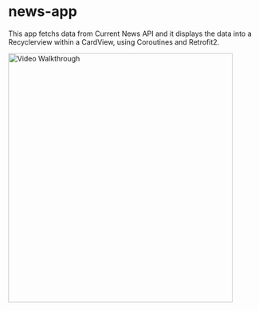 # news-app
This app fetchs data from Current News API and it displays the data into a Recyclerview within a CardView, using Coroutines and Retrofit2. </br>

<img src='https://j.gifs.com/z6NmV5.gif' title='Video Walkthrough' width='450px' height='500px' alt='Video Walkthrough' />

